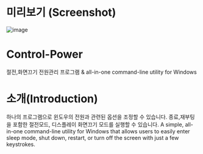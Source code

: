 # 미리보기 (Screenshot)
![image](https://github.com/user-attachments/assets/b3e8c297-f67a-48ea-9bd9-65c47869e43b)



# Control-Power
절전,화면끄기 전원관리 프로그램 &amp; all-in-one command-line utility for Windows



# 소개(Introduction)
하나의 프로그램으로 윈도우의 전원과 관련된 옵션을 조정할 수 있습니다. 종료,재부팅을 포함한 절전모드, 디스플레이 화면끄기 모드를 실행할 수 있습니다.
A simple, all-in-one command-line utility for Windows that allows users to easily enter sleep mode, shut down, restart, or turn off the screen with just a few keystrokes.
